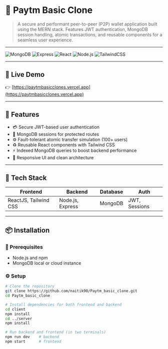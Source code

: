 # 💸 Paytm Basic Clone

> A secure and performant peer-to-peer (P2P) wallet application built using the MERN stack. Features JWT authentication, MongoDB session handling, atomic transactions, and reusable components for a seamless user experience.

---

![MongoDB](https://img.shields.io/badge/MongoDB-4DB33D?style=flat&logo=mongodb)
![Express](https://img.shields.io/badge/Express.js-000000?style=flat&logo=express)
![React](https://img.shields.io/badge/React-20232A?style=flat&logo=react)
![Node.js](https://img.shields.io/badge/Node.js-339933?style=flat&logo=node.js)
![TailwindCSS](https://img.shields.io/badge/Tailwind_CSS-38B2AC?style=flat&logo=tailwind-css)

---

## 🚀 Live Demo
👉 [https://paytmbasicclones.vercel.app](https://paytmbasicclones.vercel.app)

---

## 🧠 Features
- 💳 Secure JWT-based user authentication
- 🔐 MongoDB sessions for protected routes
- ⚙️ Fault-tolerant atomic transfer simulation (100+ users)
- ♻️ Reusable React components with Tailwind CSS
- ⚡ Indexed MongoDB queries to boost backend performance
- 🧩 Responsive UI and clean architecture

---

## 🧰 Tech Stack

| Frontend | Backend | Database | Auth |
|----------|---------|----------|------|
| ReactJS, Tailwind CSS | Node.js, Express | MongoDB | JWT, Sessions |

---

## 📦 Installation

### 🔧 Prerequisites
- Node.js and npm
- MongoDB local or cloud instance

### ⚙️ Setup
```bash
# Clone the repository
git clone https://github.com/naitik90/Paytm_basic_clone.git
cd Paytm_basic_clone

# Install dependencies for both frontend and backend
cd client
npm install
cd ../server
npm install

# Run backend and frontend (in two terminals)
npm run dev    # backend
npm start      # frontend


